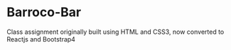 # Barroco-Bar
Class assignment originally built using HTML and CSS3, now converted to Reactjs and Bootstrap4 
